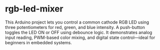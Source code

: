 # rgb-led-mixer
This Arduino project lets you control a common cathode RGB LED using three potentiometers for red, green, and blue intensity. A push-button toggles the LED ON or OFF using debounce logic. It demonstrates analog input reading, PWM-based color mixing, and digital state control—ideal for beginners in embedded systems.
